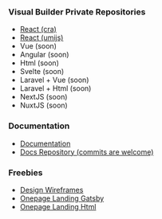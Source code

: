 ### Visual Builder Private Repositories ###
* [React (cra)](https://github.com/sellpixels/visual-builder-react-cra) 
* [React (umijs)](https://github.com/sellpixels/visual-builder-react-umi)
* Vue (soon)
* Angular (soon)
* Html (soon)
* Svelte (soon)
* Laravel + Vue (soon)
* Laravel + Html (soon)
* NextJS (soon)
* NuxtJS (soon)

### Documentation ###
* [Documentation](https://docs.visualbuilder.cloud)
* [Docs Repository (commits are welcome)](https://github.com/sellpixels/visual-builder-docs)

### Freebies ###
* [Design Wireframes](https://github.com/sellpixels/design-wireframes)
* [Onepage Landing Gatsby](https://github.com/sellpixels/onepage-landing-gatsby)
* [Onepage Landing Html](https://github.com/sellpixels/onepage-landing-html)
